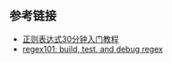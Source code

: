 


## 参考链接
- [正则表达式30分钟入门教程](https://deerchao.cn/tutorials/regex/regex.htm)
- [regex101: build, test, and debug regex](https://regex101.com/)